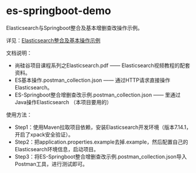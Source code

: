 # es-springboot-demo

Elasticsearch与Springboot整合及基本增删查改操作示例。

详见：[Elasticsearch整合及基本操作示例](https://www.imiao.top/blogs/Elasticsearch整合及基本操作示例.html)

文档说明：

- 尚硅谷项目课程系列之Elasticsearch.pdf —— Elasticsearch视频教程的配套资料。
- ES基本操作.postman_collection.json —— 通过HTTP请求直接操作Elasticsearch。
- ES-Springboot整合增删查改示例.postman_collection.json —— 里通过Java操作Elasticsearch （本项目要用的）

使用方法：

- Step1：使用Maven拉取项目依赖，安装Elasticsearch开发环境（版本7.14.1，开启了xpack安全验证）。
- Step2：把application.properties.example去掉.example，然后配置自己的Elasticsearch环境信息，启动项目。
- Step3：将ES-Springboot整合增删查改示例.postman_collection.json导入Postman工具，进行测试即可。

